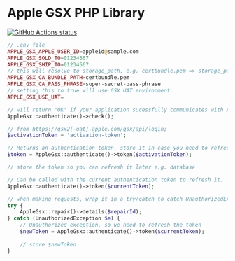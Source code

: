 Apple GSX PHP Library
=====================

<p align="left">
    <a href="https://github.com/waggingtail-dev/package-apple-gsx-laravel"><img alt="GitHub Actions status" src="https://github.com/waggingtail-dev/package-apple-gsx-laravel/workflows/ci-cd/badge.svg"></a>
</p>

```php
// .env file
APPLE_GSX_APPLE_USER_ID=appleid@sample.com
APPLE_GSX_SOLD_TO=01234567
APPLE_GSX_SHIP_TO=01234567
// this will resolve to storage_path, e.g. certbundle.pem => storage_path('certbundle.pem')
APPLE_GSX_CA_BUNDLE_PATH=certbundle.pem
APPLE_GSX_CA_PASS_PHRASE=super-secret-pass-phrase
// setting this to true will use GSX UAT environment.
APPLE_GSX_USE_UAT=

// will return "OK" if your application sucessfully communicates with Apple GSX api.
AppleGsx::authenticate()->check();

// from https://gsx2[-uat].apple.com/gsx/api/login;
$activationToken = 'activation-token';

// Returns an authentication token, store it in case you need to refresh the token.
$token = AppleGsx::authenticate()->token($activationToken);

// store the token so you can refresh it later e.g. database

// Can be called with the current authentication token to refresh it.
AppleGsx::authenticate()->token($currentToken);

// when making requests, wrap it in a try/catch to catch UnauthorizedException
try {
    AppleGsx::repair()->details($repairId);
} catch (UnauthorizedException $e) {
    // Unauthorized exception, so we need to refresh the token
    $newToken = AppleGsx::authenticate()->token($currentToken);
 
    // store $newToken
}
```
